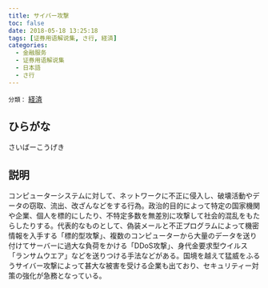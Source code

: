 ```yaml
---
title: サイバー攻撃
toc: false
date: 2018-05-18 13:25:18
tags: [证券用语解说集, さ行, 経済]
categories:
  - 金融服务
  - 证券用语解说集
  - 日本語
  - さ行
---
```


`分類：` [経済](/tags/経済/)

## ひらがな

さいばーこうげき

## 説明

コンピューターシステムに対して、ネットワークに不正に侵入し、破壊活動やデータの窃取、流出、改ざんなどをする行為。政治的目的によって特定の国家機関や企業、個人を標的にしたり、不特定多数を無差別に攻撃して社会的混乱をもたらしたりする。代表的なものとして、偽装メールと不正プログラムによって機密情報を入手する「標的型攻撃」、複数のコンピューターから大量のデータを送り付けてサーバーに過大な負荷をかける「DDoS攻撃」、身代金要求型ウイルス「ランサムウエア」などを送りつける手法などがある。国境を越えて猛威をふるうサイバー攻撃によって甚大な被害を受ける企業も出ており、セキュリティー対策の強化が急務となっている。
